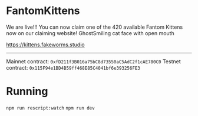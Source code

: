 # FantomKittens

We are live!!! You can now claim one of the 420 available Fantom Kittens now on our claiming website! GhostSmiling cat face with open mouth

https://kittens.fakeworms.studio


---

Mainnet contract: `0xfD211f3B016a75bC8d73550aC5AdC2f1cAE780C0` 
Testnet contract: `0x115F94e1BD4B59ff468E85C4041bf6e393256FE3` 

# Running

`npm run rescript:watch`
`npm run dev`
